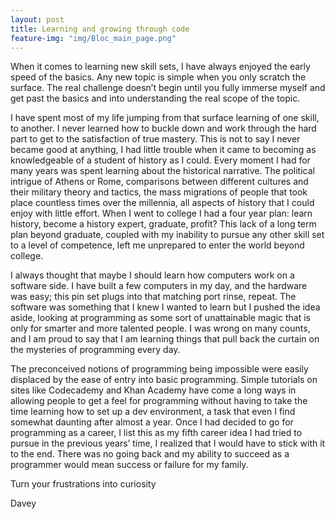 ```yaml
---
layout: post
title: Learning and growing through code
feature-img: "img/Bloc_main_page.png"
---
```


When it comes to learning new skill sets, I have always enjoyed the early speed of the basics. Any new topic is simple when you only scratch the surface. The real challenge doesn’t begin until you fully immerse myself and get past the basics and into understanding the real scope of the topic.

I have spent most of my life jumping from that surface learning of one skill, to another. I never learned how to buckle down and work through the hard part to get to the satisfaction of true mastery. This is not to say I never became good at anything, I had little trouble when it came to becoming as knowledgeable of a student of history as I could. Every moment I had for many years was spent learning about the historical narrative. The political intrigue of Athens or Rome, comparisons between different cultures and their military theory and tactics, the mass migrations of people that took place countless times over the millennia, all aspects of history that I could enjoy with little effort. When I went to college I had a four year plan: learn history, become a history expert, graduate, profit? This lack of a long term plan beyond graduate, coupled with my inability to pursue any other skill set to a level of competence, left me unprepared to enter the world beyond college.

I always thought that maybe I should learn how computers work on a software side. I have built a few computers in my day, and the hardware was easy; this pin set plugs into that matching port rinse, repeat. The software was something that I knew I wanted to learn but I pushed the idea aside, looking at programming as some sort of unattainable magic that is only for smarter and more talented people. I was wrong on many counts, and I am proud to say that I am learning things that pull back the curtain on the mysteries of programming every day.

The preconceived notions of programming being impossible were easily displaced by the ease of entry into basic programming. Simple tutorials on sites like Codecademy and Khan Academy have come a long ways in allowing people to get a feel for programming without having to take the time learning how to set up a dev environment, a task that even I find somewhat daunting after almost a year. Once I had decided to go for programming as a career, I list this as my fifth career idea I had tried to pursue in the previous years’ time, I realized that I would have to stick with it to the end. There was no going back and my ability to succeed as a programmer would mean success or failure for my family.

Turn your frustrations into curiosity

Davey
